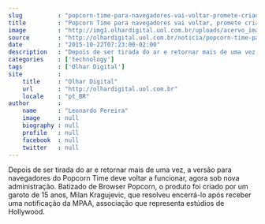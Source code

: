 ```yaml
---
slug          : "popcorn-time-para-navegadores-vai-voltar-promete-criador"
title         : "Popcorn Time para navegadores vai voltar, promete criador"
image         : "http://img1.olhardigital.uol.com.br/uploads/acervo_imagens/2014/05/20140515163058_660_420.jpg"
source        : "http://olhardigital.uol.com.br/noticia/popcorn-time-para-navegadores-vai-voltar-promete-criador/52363"
date          : "2015-10-22T07:23:00-02:00"
description   : "Depois de ser tirada do ar e retornar mais de uma vez, a versão para navegadores do Popcorn Time deve voltar a funcionar, agora sob nova administração. Batizado de Browser Popcorn, o produto foi criado por um garoto de 15 anos, Milan Kragujevic, que resolveu encerrá-lo após receber uma notificação da MPAA, associação que representa estúdios de Hollywood."
categories    : ['technology']
tags          : ['Olhar Digital']
site          :
    title     : "Olhar Digital"
    url       : "http://olhardigital.uol.com.br"
    locale    : "pt_BR"
author        :
    name      : "Leonardo Pereira"
    image     : null
    biography : null
    profile   : null
    facebook  : null
    twitter   : null
---
```


Depois de ser tirada do ar e retornar mais de uma vez, a versão para navegadores do Popcorn Time deve voltar a funcionar, agora sob nova administração. Batizado de Browser Popcorn, o produto foi criado por um garoto de 15 anos, Milan Kragujevic, que resolveu encerrá-lo após receber uma notificação da MPAA, associação que representa estúdios de Hollywood.

